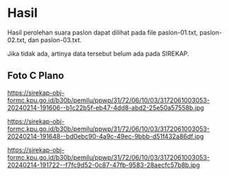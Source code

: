 # Hasil

Hasil perolehan suara paslon dapat dilihat pada file paslon-01.txt, paslon-02.txt, dan paslon-03.txt.

Jika tidak ada, artinya data tersebut belum ada pada SIREKAP.

## Foto C Plano

https://sirekap-obj-formc.kpu.go.id/b30b/pemilu/ppwp/31/72/06/10/03/3172061003053-20240214-191606--b1c22b5f-eb47-4dd8-abd2-25e50a57558b.jpg

https://sirekap-obj-formc.kpu.go.id/b30b/pemilu/ppwp/31/72/06/10/03/3172061003053-20240214-191648--bd0ebc90-4a9c-49ec-9bbb-d51f432a86df.jpg

https://sirekap-obj-formc.kpu.go.id/b30b/pemilu/ppwp/31/72/06/10/03/3172061003053-20240214-191722--f7fc9d52-0c87-47fb-9583-28aecfc57b8b.jpg
